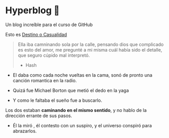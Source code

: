 # Hyperblog :blue_heart:

Un blog increíble para el curso de GitHub

Esto es [Destino o Casualidad](https://destinoocausalidad.ash.co "Destino o Casualidad")


>Ella iba camninando sola por la calle, pensando dios que complicado es esto del amor, me pregunté a mi misma cuál había sido el detalle, que seguro cúpido mal interpretó.
> - Hash

- El daba como cada noche vueltas en la cama, sonó de pronto una canción romantica en la radio.

- Quizá fue Michael Borton que metió el dedo en la yaga
- Y como le faltaba el sueño fue a buscarlo.

Los dos estaban **caminando en el mismo sentido**, y no hablo de la dirección errante de sus pasos. 

- Él la miró , él contesto con un suspiro, y el universo conspiró para abrazarlos.